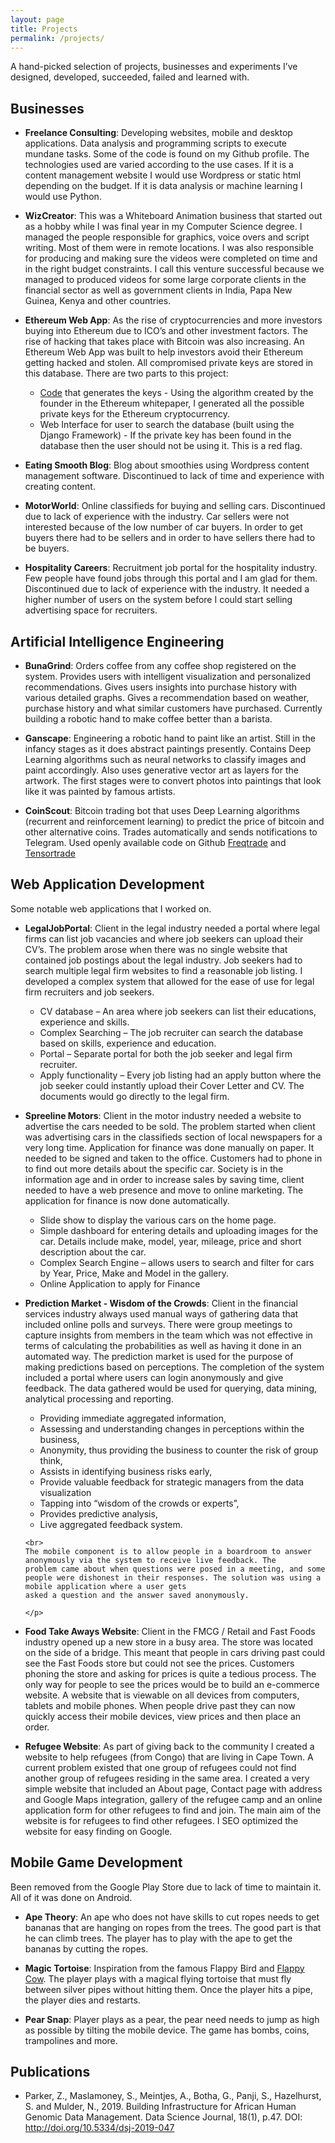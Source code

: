 ```yaml
---
layout: page
title: Projects
permalink: /projects/
---
```

A hand-picked selection of projects, businesses and experiments I’ve designed, developed, succeeded, failed and learned with.

<h2>Businesses</h2>

<ul>
  <li>
    <p><strong>Freelance Consulting</strong>: Developing websites, mobile and desktop applications. Data analysis and programming scripts to execute mundane tasks. Some of the code is found on my Github profile. The technologies used are varied according to the use cases. If it is a content management website I would use Wordpress or static html depending on the budget. If it is data analysis or machine learning I would use Python.</p>
  </li>
</ul>
<ul>
  <li>
    <p><strong>WizCreator</strong>: This was a Whiteboard Animation business that started out as a hobby while I was final year in my Computer Science degree.
    I managed the people responsible for graphics, voice overs and script writing. Most of them were in remote locations. I was also responsible for producing and making sure the videos were completed on time and in the right budget constraints. I call this venture successful because we managed to produced videos for some large corporate clients in the financial sector as well as government clients in India, Papa New Guinea, Kenya and other countries.  
    </p>
  </li>
</ul>
<ul>
  <li>
    <p><strong>Ethereum Web App</strong>:
    As the rise of cryptocurrencies and more investors buying into Ethereum due to ICO’s and other investment factors. The rise of hacking that takes place with Bitcoin was also increasing. An Ethereum Web App was built to help investors avoid their Ethereum getting hacked and stolen. All compromised private keys are stored in this database.
    There are two parts to this project:
    <ul>
      <li><a href="https://github.com/ziyaadparker/eth-secure">Code</a> that generates the keys - Using the algorithm created by the founder in the Ethereum whitepaper, I generated all the possible private keys for the Ethereum cryptocurrency.</li>
      <li>Web Interface for user to search the database (built using the Django Framework) - If the private key has been found in the database then the user should not be using it. This is a red flag.</li>
    </ul>
  </p>
  </li>
</ul>
<ul>
  <li>
    <p><strong>Eating Smooth Blog</strong>: Blog about smoothies using Wordpress content management software.
    Discontinued to lack of time and experience with creating content.</p>
  </li>
</ul>
<ul>
  <li>
    <p><strong>MotorWorld</strong>: Online classifieds for buying and selling cars. Discontinued due to lack of experience with the industry. Car sellers
    were not interested because of the low number of car buyers. In order to get buyers there had to be sellers and in order to have sellers there had to be buyers. </p>
  </li>
</ul>
<ul>
  <li>
    <p><strong>Hospitality Careers</strong>: Recruitment job portal for the hospitality industry. Few people have found jobs through this portal and I am glad for them.
    Discontinued due to lack of experience with the industry. It needed a higher number of users on the system before I could start selling advertising space for recruiters. </p>
  </li>
</ul>


<h2>Artificial Intelligence Engineering</h2>
<ul>
  <li>
    <p><strong>BunaGrind</strong>: Orders coffee from any coffee shop registered on the system. Provides users with intelligent visualization and personalized recommendations. Gives users insights into purchase history with various detailed graphs. Gives a recommendation based on weather, purchase history and what similar customers have purchased. Currently building a robotic hand to make coffee better than a barista. </p>
  </li>
</ul>
<ul>
  <li>
    <p><strong>Ganscape</strong>: Engineering a robotic hand to paint like an artist. Still in the infancy stages as it does abstract paintings presently. Contains Deep Learning algorithms such as neural networks to classify images and paint accordingly. Also uses generative vector art as layers for the artwork. The first stages were to convert photos into paintings that look like it was painted by famous artists. </p>
  </li>
</ul>
<ul>
  <li>
    <p><strong>CoinScout</strong>: Bitcoin trading bot that uses Deep Learning algorithms (recurrent and reinforcement learning) to predict the price of bitcoin and other alternative coins. Trades automatically and sends notifications to Telegram. Used openly available code on Github <a href="https://github.com/freqtrade/freqtrade">Freqtrade</a> and <a href="https://github.com/tensortrade-org/tensortrade">Tensortrade</a></p>
  </li>
</ul>

<h2>Web Application Development</h2>
Some notable web applications that I worked on.
<ul>
  <li>
    <p><strong>LegalJobPortal</strong>:
    Client in the legal industry needed a portal where legal firms can list job vacancies and where job seekers can upload their CV’s. The problem arose when there was no
    single website that contained job postings about the legal industry. Job seekers had to search multiple legal firm websites to find a reasonable job listing.
    I developed a complex system that allowed for the ease of use for legal firm recruiters and job seekers.
    <ul>
      <li>CV database – An area where job seekers can list their educations, experience and skills.</li>
      <li>Complex Searching – The job recruiter can search the database based on skills, experience and education.</li>
      <li>Portal – Separate portal for both the job seeker and legal firm recruiter.</li>
      <li>Apply functionality – Every job listing had an apply button where the job seeker could instantly upload their Cover Letter and CV. The documents would go directly to the legal firm.</li>
    </ul>
    </p>
  </li>
</ul>
<ul>
  <li>
    <p><strong>Spreeline Motors</strong>:
    Client in the motor industry needed a website to advertise the cars needed to be sold. The problem started when client was advertising cars in the classifieds section of
    local newspapers for a very long time. Application for finance was done manually on paper. It needed to be signed and taken to the office. Customers had to phone in to find
    out more details about the specific car. Society is in the information age and in order to increase sales by saving time, client needed to have a web presence and move
    to online marketing. The application for finance is now done automatically.
    <ul>
      <li>Slide show to display the various cars on the home page.</li>
      <li>Simple dashboard for entering details and uploading images for the car. Details include make, model, year, mileage, price and short description about the car.</li>
      <li>Complex Search Engine – allows users to search and filter for cars by Year, Price, Make and Model in the gallery.</li>
      <li>Online Application to apply for Finance</li>
    </ul>
  </p>
  </li>
</ul>
<ul>
  <li>
    <p><strong>Prediction Market - Wisdom of the Crowds</strong>:
    Client in the financial services industry always used manual ways of gathering data that included online polls and surveys. There were group meetings to capture insights
    from members in the team which was not effective in terms of calculating the probabilities as well as having it done in an automated way.
    The prediction market is used for the purpose of making predictions based on perceptions. The completion of the system included a portal where users can login anonymously
    and give feedback. The data gathered would be used for querying, data mining, analytical processing and reporting.
    <ul>
      <li>Providing immediate aggregated information,</li>
      <li>Assessing and understanding changes in perceptions within the business,</li>
      <li>Anonymity, thus providing the business to counter the risk of group think,</li>
      <li>Assists in identifying business risks early,</li>
      <li>Provide valuable feedback for strategic managers from the data visualization</li>
      <li>Tapping into “wisdom of the crowds or experts”,</li>
      <li>Provides predictive analysis,</li>
      <li>Live aggregated feedback system.</li>
    </ul>

    <br>
    The mobile component is to allow people in a boardroom to answer anonymously via the system to receive live feedback. The
    problem came about when questions were posed in a meeting, and some people were dishonest in their responses. The solution was using a mobile application where a user gets
    asked a question and the answer saved anonymously.

    </p>
  </li>
</ul>
<ul>
  <li>
    <p><strong>Food Take Aways Website</strong>:
    Client in the FMCG / Retail and Fast Foods industry opened up a new store in a busy area. The store was located on the side of a bridge. This meant that people in cars
    driving past could see the Fast Foods store but could not see the prices. Customers phoning the store and asking for prices is quite a tedious process.
    The only way for people to see the prices would be to build an e-commerce website. A website that is viewable on all devices from computers, tablets and mobile phones. When
    people drive past they can now quickly access their mobile devices, view prices and then place an order.</p>
  </li>
</ul>
<ul>
  <li>
    <p><strong>Refugee Website</strong>: As part of giving back to the community I created a website to help refugees (from Congo) that are living in Cape Town. A
    current problem existed that one group of refugees could not find another group of refugees residing in the same area.
    I created a very simple website that included an About page, Contact page with address and Google Maps integration, gallery of the refugee camp and an online application
    form for other refugees to find and join. The main aim of the website is for refugees to find other refugees. I SEO optimized the website for easy finding on Google.</p>
  </li>
</ul>

<h2>Mobile Game Development</h2>
Been removed from the Google Play Store due to lack of time to maintain it. All of it was done on Android.
<ul>
  <li>
    <p><strong>Ape Theory</strong>: An ape who does not have skills to cut ropes needs to get bananas that are hanging on ropes from the trees. The good part is
    that he can climb trees. The player has to play with the ape to get the bananas by cutting the ropes.</p>
  </li>
</ul>
<ul>
  <li>
    <p><strong>Magic Tortoise</strong>: Inspiration from the famous Flappy Bird and <a href="https://github.com/cubei/FlappyCow">Flappy Cow</a>. The player plays with a magical
    flying tortoise that must fly between silver pipes without hitting them. Once the player hits a pipe, the player dies and restarts. </p>
  </li>
</ul>
<ul>
  <li>
    <p><strong>Pear Snap</strong>: Player plays as a pear, the pear need needs to jump as high as possible by tilting the mobile device. The game has bombs, coins, trampolines and more.</p>
  </li>
</ul>

<h2>Publications</h2>
<ul>
  <li>
  Parker, Z., Maslamoney, S., Meintjes, A., Botha, G., Panji, S., Hazelhurst, S. and Mulder, N., 2019. Building Infrastructure for African Human Genomic Data Management. Data Science Journal, 18(1), p.47. DOI: <a href="http://doi.org/10.5334/dsj-2019-047">http://doi.org/10.5334/dsj-2019-047</a>
  </li>
</ul>
